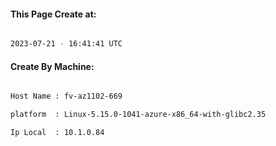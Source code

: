 
   
#### This Page Create at:

```bash

2023-07-21 - 16:41:41 UTC

```

#### Create By Machine:

```bash

Host Name : fv-az1102-669

platform  : Linux-5.15.0-1041-azure-x86_64-with-glibc2.35

Ip Local  : 10.1.0.84

```

